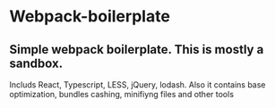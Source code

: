 # Webpack-boilerplate
Simple webpack boilerplate. This is mostly a sandbox.
----------------------------------------------------
Includs React, Typescript, LESS, jQuery, lodash. Also it contains base optimization, bundles cashing, minifiyng files and other tools
